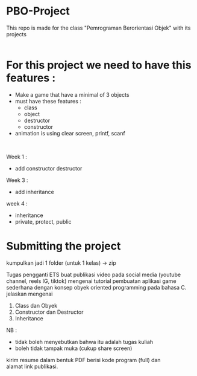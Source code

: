 # PBO-Project
This repo is made for the class "Pemrograman Berorientasi Objek" with its projects
<br>
<br>
# For this project we need to have this features :
- Make a game that have a minimal of 3 objects
- must have these features :
   - class
   - object
   - destructor
   - constructor
- animation is using clear screen, printf, scanf
<br>

Week 1 : 
- add constructor destructor <br>

Week 3 : 
- add inheritance

week 4 :
- inheritance
- private, protect, public

# Submitting the project
kumpulkan jadi 1 folder (untuk 1 kelas) -> zip 

Tugas pengganti ETS
buat publikasi video pada social media (youtube channel, reels IG, tiktok) mengenai tutorial pembuatan aplikasi game sederhana dengan konsep obyek oriented programming pada bahasa C. jelaskan mengenai
1. Class dan Obyek 
2. ⁠Constructor dan Destructor
3. ⁠Inheritance

NB : 
- tidak boleh menyebutkan bahwa itu adalah tugas kuliah
- ⁠boleh tidak tampak muka (cukup share screen)

kirim resume dalam bentuk PDF berisi kode program (full) dan alamat link publikasi.

